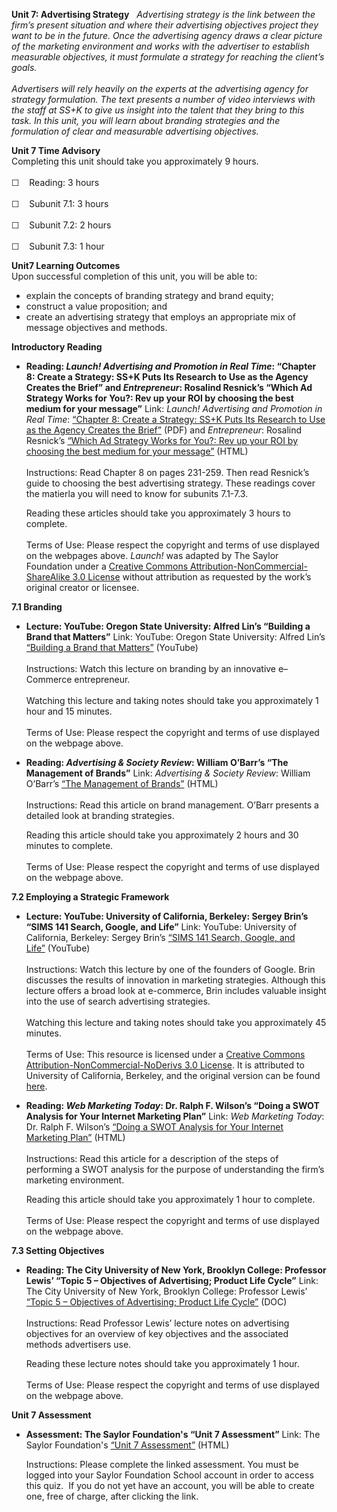 **Unit 7: Advertising Strategy** <span id="7"></span> 
*Advertising strategy is the link between the firm’s present situation
and where their advertising objectives project they want to be in the
future. Once the advertising agency draws a clear picture of the
marketing environment and works with the advertiser to establish
measurable objectives, it must formulate a strategy for reaching the
client’s goals.  
    
 Advertisers will rely heavily on the experts at the advertising agency
for strategy formulation. The text presents a number of video interviews
with the staff at SS+K to give us insight into the talent that they
bring to this task. In this unit, you will learn about branding
strategies and the formulation of clear and measurable advertising
objectives.*

**Unit 7 Time Advisory**  
Completing this unit should take you approximately 9 hours.  
    
 ☐    Reading: 3 hours  
    
 ☐    Subunit 7.1: 3 hours  
    
 ☐    Subunit 7.2: 2 hours  
    
 ☐    Subunit 7.3: 1 hour

**Unit7 Learning Outcomes**  
Upon successful completion of this unit, you will be able to:
-   explain the concepts of branding strategy and brand equity;
-   construct a value proposition; and
-   create an advertising strategy that employs an appropriate mix of
    message objectives and methods.

**Introductory Reading** <span id="7.0"></span> 
-   **Reading: *Launch! Advertising and Promotion in Real Time*:
    “Chapter 8: Create a Strategy: SS+K Puts Its Research to Use as the
    Agency Creates the Brief” and *Entrepreneur*: Rosalind Resnick’s
    “Which Ad Strategy Works for You?: Rev up your ROI by choosing the
    best medium for your message”**
    Link: *Launch! Advertising and Promotion in Real Time*: [“Chapter 8:
    Create a Strategy: SS+K Puts Its Research to Use as the Agency
    Creates the
    Brief”](https://resources.saylor.org/wwwresources/archived/site/textbooks/Launch!%20Advertising%20and%20Promotion%20in%20Real%20Time.pdf) (PDF)
    and *Entrepreneur*: Rosalind Resnick’s [“Which Ad Strategy Works for
    You?: Rev up your ROI by choosing the best medium for your
    message”](http://www.entrepreneur.com/advertising/article203050.html) (HTML)  
        
     Instructions: Read Chapter 8 on pages 231-259. Then read Resnick’s
    guide to choosing the best advertising strategy. These readings
    cover the matierla you will need to know for subunits 7.1-7.3.  
      
     Reading these articles should take you approximately 3 hours to
    complete.  
        
     Terms of Use: Please respect the copyright and terms of use
    displayed on the webpages above. *Launch!* was adapted by The Saylor
    Foundation under a [Creative Commons
    Attribution-NonCommercial-ShareAlike 3.0
    License](http://creativecommons.org/licenses/by-nc-sa/3.0/) without
    attribution as requested by the work’s original creator or licensee.

**7.1 Branding** <span id="7.1"></span> 
-   **Lecture: YouTube: Oregon State University: Alfred Lin’s “Building
    a Brand that Matters”**
    Link: YouTube: Oregon State University: Alfred Lin’s [“Building a
    Brand that Matters”](http://www.youtube.com/watch?v=mlUt_jghh5s)
    (YouTube)  
        
     Instructions: Watch this lecture on branding by an innovative
    e–Commerce entrepreneur.  
        
     Watching this lecture and taking notes should take you
    approximately 1 hour and 15 minutes.  
        
     Terms of Use: Please respect the copyright and terms of use
    displayed on the webpage above.

-   **Reading: *Advertising & Society Review*: William O’Barr’s “The
    Management of Brands”**
    Link: *Advertising & Society Review*: William O’Barr’s [“The
    Management of
    Brands”](http://muse.jhu.edu/journals/asr/v008/8.1unit12.html)
    (HTML)  
        
     Instructions: Read this article on brand management. O’Barr
    presents a detailed look at branding strategies.  
      
     Reading this article should take you approximately 2 hours and 30
    minutes to complete.  
        
     Terms of Use: Please respect the copyright and terms of use
    displayed on the webpage above.

**7.2 Employing a Strategic Framework** <span id="7.2"></span> 
-   **Lecture: YouTube: University of California, Berkeley: Sergey
    Brin’s “SIMS 141 Search, Google, and Life”**
    Link: YouTube: University of California, Berkeley: Sergey Brin’s
    [“SIMS 141 Search, Google, and
    Life”](http://www.youtube.com/watch?v=Ka9IwHNvkfU) (YouTube)  
        
     Instructions: Watch this lecture by one of the founders of Google.
    Brin discusses the results of innovation in marketing strategies.
    Although this lecture offers a broad look at e-commerce, Brin
    includes valuable insight into the use of search advertising
    strategies.  
        
     Watching this lecture and taking notes should take you
    approximately 45 minutes.  
        
     Terms of Use: This resource is licensed under a [Creative Commons
    Attribution-NonCommercial-NoDerivs 3.0
    License](http://creativecommons.org/licenses/by-nc-nd/3.0/). It is
    attributed to University of California, Berkeley, and the original
    version can be found
    [here](http://www.youtube.com/watch?v=Ka9IwHNvkfU).

-   **Reading: *Web Marketing Today*: Dr. Ralph F. Wilson’s “Doing a
    SWOT Analysis for Your Internet Marketing Plan”**
    Link: *Web Marketing Today*: Dr. Ralph F. Wilson’s [“Doing a SWOT
    Analysis for Your Internet Marketing
    Plan”](http://www.wilsonweb.com/wmt5/plan-swot.htm) (HTML)  
        
     Instructions: Read this article for a description of the steps of
    performing a SWOT analysis for the purpose of understanding the
    firm’s marketing environment.  
      
     Reading this article should take you approximately 1 hour to
    complete.  
        
     Terms of Use: Please respect the copyright and terms of use
    displayed on the webpage above.

**7.3 Setting Objectives** <span id="7.3"></span> 
-   **Reading: The City University of New York, Brooklyn College:
    Professor Lewis’ “Topic 5 – Objectives of Advertising; Product Life
    Cycle”**
    Link: The City University of New York, Brooklyn College: Professor
    Lewis’ [“Topic 5 – Objectives of Advertising; Product Life
    Cycle”](http://academic.brooklyn.cuny.edu/economic/friedman/ADVDMKTopic5.doc)
    (DOC)  
        
     Instructions: Read Professor Lewis’ lecture notes on advertising
    objectives for an overview of key objectives and the associated
    methods advertisers use.  
      
     Reading these lecture notes should take you approximately 1 hour.  
        
     Terms of Use: Please respect the copyright and terms of use
    displayed on the webpage above.

**Unit 7 Assessment** <span id="7.4"></span> 
-   **Assessment: The Saylor Foundation's “Unit 7 Assessment”**
    Link: The Saylor Foundation's [“Unit 7
    Assessment”](http://school.saylor.org/mod/quiz/view.php?id=1063) (HTML)  
      
     Instructions: Please complete the linked assessment. You must be
    logged into your Saylor Foundation School account in order to access
    this quiz.  If you do not yet have an account, you will be able to
    create one, free of charge, after clicking the link.


